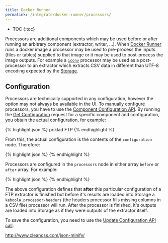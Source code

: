 ```yaml
---
title: Docker Runner
permalink: /integrate/docker-runner/processors/
---
```


* TOC
{:toc}

Processors are additional components which may be used before or after running an 
arbitrary component (extractor, writer, ...). When [Docker Runner](/integrate/docker-runner/) runs 
a docker image a processor may be used to pre-process the inputs (files or tables) supplied to that 
image or it may be used to post-process the image outputs. For example a 
[`iconv`](https://en.wikipedia.org/wiki/Iconv) processor may be used as a post-processor to an extractor
which extracts CSV data in different than UTF-8 encoding expected by the [Storage](todo).

## Configuration
Processors are technically supported in any configuration, however the option may not always be available in 
the UI. To manually configure processors, you have to use the [Component Configuration API](todo). By running
the [Get Configuration](todo) request for a specific component and configuration, you obtain the 
actual configuration, for example:

{% highlight json %}
priklad FTP
{% endhighlight %}

From this, the actual configuration is the contents of the `configuration` node. Therefore:

{% highlight json %}
{% endhighlight %}

Processors are configured in the `processors` node in either array `before` or `after` array. For example:

{% highlight json %}
{% endhighlight %}

The above configuration defines that **after** this particular configuration of a FTP extractor is finished
but before it's results are loaded into Storage a `keboola.processor-headers` (the headers processor fills
missing columns in a CSV file) processor will run. After the processor is finished, it's outputs are loaded
into Storage as if they were outputs of the extractor itself.

To save the configuration, you need to use the [Update Configuration API call](todo). 

http://www.cleancss.com/json-minify/